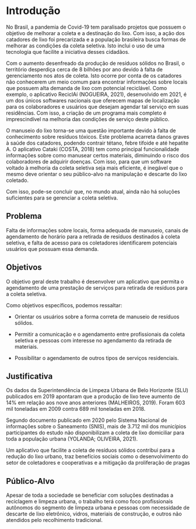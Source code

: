 # Introdução

No Brasil, a pandemia de Covid-19 tem paralisado projetos que possuem o objetivo de melhorar a coleta e a destinação do lixo. Com isso, a ação dos catadores de lixo foi precarizada e a população brasileira busca formas de melhorar as condições da coleta seletiva. Isto inclui o uso de uma tecnologia que facilite a iniciativa desses cidadãos. 

Com o aumento desenfreado da produção de resíduos sólidos no Brasil, o território desperdiça cerca de 8 bilhões por ano devido à falta de gerenciamento nos atos de coleta. Isto ocorre por conta de os catadores não conhecerem um meio comum para encontrar informações sobre locais que possuem alta demanda de lixo com potencial reciclável. Como exemplo, o aplicativo ReciclAí (NOGUEIRA, 2021), desenvolvido em 2021, é um dos únicos softwares nacionais que oferecem mapas de localização para os colaboradores e usuários que desejam agendar tal serviço em suas residências. Com isso, a criação de um programa mais completo é imprescindível na melhoria das condições de serviço deste público. 

O manuseio do lixo torna-se uma questão importante devido à falta de conhecimento sobre resíduos tóxicos. Este problema acarreta danos graves à saúde dos catadores, podendo contrair tétano, febre tifoide e até hepatite A. O aplicativo Cataki (COSTA, 2018) tem como principal funcionalidade informações sobre como manusear certos materiais, diminuindo o risco dos colaboradores de adquirir doenças. Com isso, para que um software voltado à melhoria da coleta seletiva seja mais eficiente, é inegável que o mesmo deve orientar o seu público-alvo na manipulação e descarte do lixo coletado. 

Com isso, pode-se concluir que, no mundo atual, ainda não há soluções suficientes para se gerenciar a coleta seletiva. 

## Problema

Falta de informações sobre locais, forma adequada de manuseio, canais de agendamento de horário para a retirada de resíduos destinados à coleta seletiva, e falta de acesso para os coletadores identificarem potenciais usuários que possuam essa demanda. 

## Objetivos

O objetivo geral deste trabalho é desenvolver um aplicativo que permita o agendamento de uma prestação de serviços para retirada de resíduos para a coleta seletiva. 

Como objetivos específicos, podemos ressaltar: 

- Orientar os usuários sobre a forma correta de manuseio de resíduos sólidos. 

- Permitir a comunicação e o agendamento entre profissionais da coleta seletiva e pessoas com interesse no agendamento da retirada de materiais.  

- Possibilitar o agendamento de outros tipos de serviços residenciais. 

## Justificativa

Os dados da Superintendência de Limpeza Urbana de Belo Horizonte (SLU) publicados em 2019 apontaram que a produção de lixo teve aumento de 14% em relação aos nove anos anteriores (MALHEIROS, 2019). Foram 603 mil toneladas em 2009 contra 689 mil toneladas em 2018. 

Segundo documento publicado em 2020 pelo Sistema Nacional de informações sobre o Saneamento (SNIS), mais de 3.712 mil dos municípios participantes do estudo não disponibilizam a coleta de lixo domiciliar para toda a população urbana (YOLANDA; OLIVEIRA, 2021). 

Um aplicativo que facilite a coleta de resíduos sólidos contribui para a redução do lixo urbano, traz benefícios sociais como o desenvolvimento do setor de coletadores e cooperativas e a mitigação da proliferação de pragas 

## Público-Alvo

Apesar de toda a sociedade se beneficiar com soluções destinadas a reciclagem e limpeza urbana, o trabalho terá como foco profissionais autônomos do segmento de limpeza urbana e pessoas com necessidade de descarte de lixo eletrônico, vidros, materiais de construção, e outros não atendidos pelo recolhimento tradicional. 
